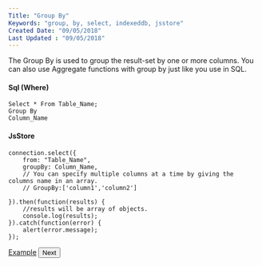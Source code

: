 ```yaml
---
Title: "Group By"
Keywords: "group, by, select, indexeddb, jsstore"
Created Date: "09/05/2018"
Last Updated : "09/05/2018"
---
```


The Group By is used to group the result-set by one or more columns. You can also use Aggregate functions with group by just like you use in SQL.

#### Sql (Where)

```
Select * From Table_Name;
Group By
Column_Name
```

#### JsStore

```
connection.select({
    from: "Table_Name",
    groupBy: Column_Name,
    // You can specify multiple columns at a time by giving the columns name in an array.
    // GroupBy:['column1','column2']

}).then(function(results) {
    //results will be array of objects.
    console.log(results);
}).catch(function(error) {
    alert(error.message);
});
```

<p class="margin-top-40px center-align">
    <a class="btn info" target="_blank" href="/example/group-by">Example</a>
    <button class="btn info btnNext">Next</button>
</p>